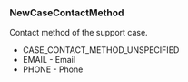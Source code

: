 ### NewCaseContactMethod
Contact method of the support case.

- CASE_CONTACT_METHOD_UNSPECIFIED
- EMAIL - Email
- PHONE - Phone

